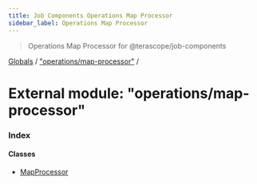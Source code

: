 ```yaml
---
title: Job Components Operations Map Processor
sidebar_label: Operations Map Processor
---
```


> Operations Map Processor for @terascope/job-components

[Globals](../overview.md) / ["operations/map-processor"](_operations_map_processor_.md) /

# External module: "operations/map-processor"

### Index

#### Classes

* [MapProcessor](../classes/_operations_map_processor_.mapprocessor.md)
